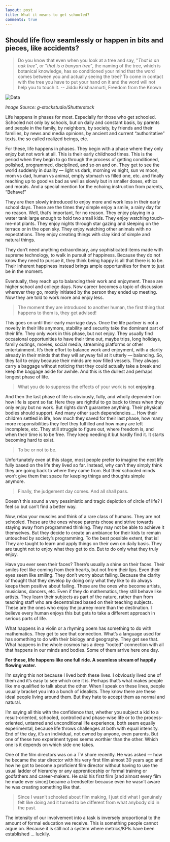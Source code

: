 ```yaml
---
layout: post
title: What it means to get schooled?
comments: true
---
```


## Should life flow seamlessly or happen in bits and pieces, like accidents?

> Do you know that even when you look at a tree and say, "*That is an oak tree*", or "*that is a banyan tree*", the naming of the tree, which is botanical knowledge, has so conditioned your mind that the word comes between you and actually seeing the tree? To come in contact with the tree you have to put your hand on it and the word will not help you to touch it.
-- Jiddu Krishnamurti, Freedom from the Known

![Data](https://miro.medium.com/max/639/0*1-WqgTxWqMRH-iaH)

*Image Source: g-stockstudio/Shutterstock*

Life happens in phases for most. Especially for those who get schooled. Schooled not only by schools, but on daily and constant basis, by parents and people in the family, by neighbors, by society, by friends and their families, by news and media opinions, by ancient and current “authoritative” texts, the so called realized beings, etc.

For these, life happens in phases. They begin with a phase where they only enjoy but not work at all. This is their early childhood times. This is the period when they begin to go through the process of getting conditioned, polished, programmed, disciplined, and so on and on. They get to see the world suddenly in duality — light vs dark, morning vs night, sun vs moon, mom vs dad, human vs animal, empty stomach vs filled one, etc. and finally reaching up to good vs bad as well as slowly but in smaller doses, ethics and morals. And a special mention for the echoing instruction from parents, “Behave!”

They are then slowly introduced to enjoy more and work less in their early school days. These are the times they simple enjoy a smile, a rainy day for no reason. Well, that’s important, for no reason. They enjoy playing in a water tank large enough to hold two small kids. They enjoy watching touch-me-not plants. They enjoy nights through star gazing and sleeping on the terrace or in the open sky. They enjoy watching other animals with no expectations. They enjoy creating things with clay kind of simple and natural things.

They don’t need anything extraordinary, any sophisticated items made with supreme technology, to walk in pursuit of happiness. Because they do not know they need to pursue it, they think being happy is all that there is to be. Their inherent happiness instead brings ample opportunities for them to just be in the moment.

Eventually, they reach up to balancing their work and enjoyment. These are higher school and college days. Now career becomes a topic of discussion wherever they go, mostly initiated by the person they ended up meeting. Now they are told to work more and enjoy less.

> The moment they are introduced to another human, the first thing that happens to them is, they get advised!

This goes on until their early marriage days. Once the life partner is not a novelty in their life anymore, stability and security take the dominant part of their life. They only work in this phase, but not enjoy. They usually find occasional opportunities to have their time out, maybe trips, long holidays, family outings, movies, social media, streaming platforms or other entertainment. It’s their effort to balance work and enjoyment, with a clarity already in their minds that they will anyway fail at it utterly — balancing. So, they fail to enjoy because their minds are now filled vessels. They always carry a baggage without noticing that they could actually take a break and keep the baggage aside for awhile. And this is the dullest and perhaps longest phase of life.

> What you do to suppress the effects of your work is not **enjoying**.

And then the last phase of life is obviously, fully, and wholly dependent on how life is spent so far. Here they are rightful to go back to times when they only enjoy but no work. But rights don’t guarantee anything. Their physical bodies should support. And many other such dependencies…. How their children settled in life, how much they saved for their last phase, how many more responsibilities they feel they fulfilled and how many are left incomplete, etc. They still struggle to figure out, where freedom is, and when their time is to be free. They keep needing it but hardly find it. It starts becoming hard to exist.

> To be or not to be.

Unfortunately even at this stage, most people prefer to imagine the next life fully based on the life they lived so far. Instead, why can’t they simply think they are going back to where they came from. But their schooled minds won’t give them that space for keeping things and thoughts simple anymore.

> Finally, the judgement day comes. And all shall pass.

Doesn’t this sound a very pessimistic and tragic depiction of circle of life? I feel so but can’t find a better way.

Now, relax your muscles and think of a rare class of humans. They are not schooled. These are the ones whose parents chose and strive towards staying away from programmed thinking. They may not be able to achieve it themselves. But they decide to create an ambiance for their kids to remain untouched by society’s programming. To the best possible extent, that is! They are taught to learn and apply things on their own on daily basis. They are taught not to enjoy what they get to do. But to do only what they truly enjoy.

Have you ever seen their faces? There’s usually a shine on their faces. Their smiles feel like coming from their hearts, but not from their lips. Even their eyes seem like smiling. They don’t worry about failing. Because the clarity of thought that they develop by doing only what they like to do always keeps them positive about failing. These are the ones who become artists, musicians, dancers, etc. Even if they do mathematics, they still behave like artists. They learn their subjects as part of the nature, rather than from teaching staff who are decentralized based on their teaching subjects. These are the ones who enjoy the journey more than the destination. I believe every human enjoys this but gets to take a different approach in serious parts of life.

What happens in a violin or a rhyming poem has something to do with mathematics. They get to see that connection. What’s a language used for has something to do with their biology and geography. They get see that. What happens in the whole cosmos has a deep “rooted” connection with all that happens in our minds and bodies. Some of them arrive here one day.

**For these, life happens like one full ride. A seamless stream of happily flowing water.**

I’m saying this not because I lived both these lives. I obviously lived one of them and it’s easy to see which one it is. Perhaps that’s what makes people like me qualified to talk about the other. When I speak on these lines, people usually bracket you into a bunch of idealists. They know there are these ideal people living around them. But they hate to accept them as normal and natural.

I’m saying all this with the confidence that, whether you subject a kid to a result-oriented, schooled, controlled and phase-wise life or to the process-oriented, untamed and unconditional life experience, both seem equally experimental, because life throws challenges at both with equal intensity. End of the day, it’s an individual, not owned by anyone, even parents. But one of these two experiment types seems worthier than the other. Which one is it depends on which side one takes.

One of the film directors was on a TV shore recently. He was asked — how he became the star director with his very first film almost 30 years ago and how he got to become a proficient film director without having to use the usual ladder of hierarchy or any apprenticeship or formal training or godfathers and career-makers. He said his first film [and almost every film he made ever since] became a trendsetter because even he wasn’t aware he was creating something like that.

> Since I wasn’t schooled about film making, I just did what I genuinely felt like doing and it turned to be different from what anybody did in the past.

The intensity of our involvement into a task is inversely proportional to the amount of formal education we receive. This is something people cannot argue on. Because it is still not a system where metrics/KPIs have been established … luckily.
